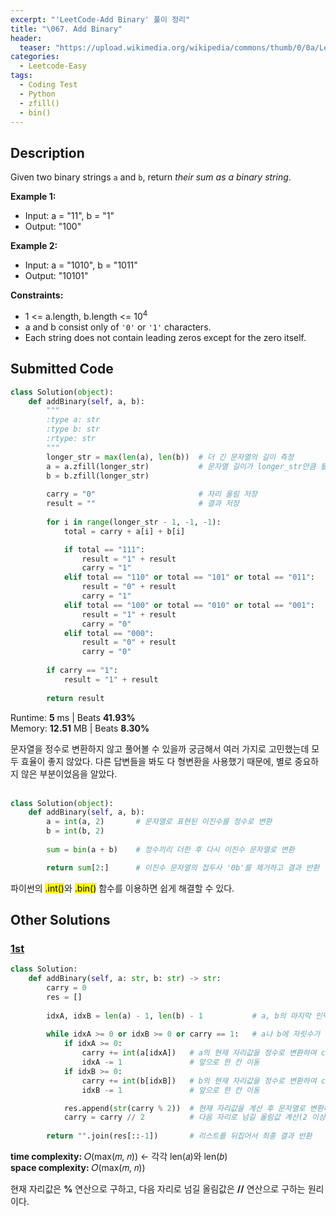 ```yaml
---
excerpt: "'LeetCode-Add Binary' 풀이 정리"
title: "\067. Add Binary"
header:
  teaser: "https://upload.wikimedia.org/wikipedia/commons/thumb/0/0a/LeetCode_Logo_black_with_text.svg/458px-LeetCode_Logo_black_with_text.svg.png"
categories:
  - Leetcode-Easy
tags:
  - Coding Test
  - Python
  - zfill()
  - bin()
---
```


## <i class="fa-solid fa-file-lines"></i> Description

Given two binary strings `a` and `b`, return *their sum as a binary string*.

**Example 1:**

- Input: a = "11", b = "1"
- Output: "100"

**Example 2:**

- Input: a = "1010", b = "1011"
- Output: "10101"

**Constraints:**

- 1 <= a.length, b.length <= 10<sup>4</sup>
- a and b consist only of `'0'` or `'1'` characters.
- Each string does not contain leading zeros except for the zero itself.

## <i class="fa-solid fa-cloud-arrow-up"></i> Submitted Code

```python
class Solution(object):
    def addBinary(self, a, b):
        """
        :type a: str
        :type b: str
        :rtype: str
        """
        longer_str = max(len(a), len(b))  # 더 긴 문자열의 길이 측정
        a = a.zfill(longer_str)           # 문자열 길이가 longer_str만큼 될 때까지 앞에 0을 추가(두 문자열의 길이 통일)
        b = b.zfill(longer_str)
        
        carry = "0"                       # 자리 올림 저장
        result = ""                       # 결과 저장
        
        for i in range(longer_str - 1, -1, -1):
            total = carry + a[i] + b[i]

            if total == "111":
                result = "1" + result
                carry = "1"
            elif total == "110" or total == "101" or total == "011":
                result = "0" + result
                carry = "1"
            elif total == "100" or total == "010" or total == "001":
                result = "1" + result
                carry = "0"
            elif total == "000":
                result = "0" + result
                carry = "0"
        
        if carry == "1":
            result = "1" + result
        
        return result
```
<i class="fa-solid fa-clock"></i> Runtime: **5** ms \| Beats **41.93%**    
<i class="fa-solid fa-memory"></i> Memory: **12.51** MB \| Beats **8.30%**

문자열을 정수로 변환하지 않고 풀어볼 수 있을까 궁금해서 여러 가지로 고민했는데 모두 효율이 좋지 않았다. 다른 답변들을 봐도 다 형변환을 사용했기 때문에, 별로 중요하지 않은 부분이었음을 알았다.
<br><br>

```python
class Solution(object):
    def addBinary(self, a, b):
        a = int(a, 2)       # 문자열로 표현된 이진수를 정수로 변환
        b = int(b, 2)
        
        sum = bin(a + b)    # 정수끼리 더한 후 다시 이진수 문자열로 변환

        return sum[2:]      # 이진수 문자열의 접두사 '0b'를 제거하고 결과 반환
```
파이썬의 <mark>.int()</mark>와 <mark>.bin()</mark> 함수를 이용하면 쉽게 해결할 수 있다.

## <i class="fa-solid fa-flask"></i> Other Solutions

### <a href="https://leetcode.com/problems/add-binary/solutions/6072669/video-iterate-from-the-end-by-niits-9m3p/" target="_blank">1st</a>

```python
class Solution:
    def addBinary(self, a: str, b: str) -> str:
        carry = 0
        res = []
        
        idxA, idxB = len(a) - 1, len(b) - 1           # a, b의 마지막 인덱스
        
        while idxA >= 0 or idxB >= 0 or carry == 1:   # a나 b에 자릿수가 남아있거나 올림값이 있으면 진행
            if idxA >= 0:
                carry += int(a[idxA])   # a의 현재 자리값을 정수로 변환하여 carry에 더하기(이전 올림값에 합산)
                idxA -= 1               # 앞으로 한 칸 이동
            if idxB >= 0:                     
                carry += int(b[idxB])   # b의 현재 자리값을 정수로 변환하여 carry에 더하기(이전 올림값+a에 합산)
                idxB -= 1               # 앞으로 한 칸 이동

            res.append(str(carry % 2))  # 현재 자리값을 계산 후 문자열로 변환하여 결과에 추가(0 또는 1)
            carry = carry // 2          # 다음 자리로 넘길 올림값 계산(2 이상일 경우 올림값이 1이 됨)
            
        return "".join(res[::-1])       # 리스트를 뒤집어서 최종 결과 반환
```
<i class="fa-solid fa-clock"></i> **time complexity:** 𝑂(max(𝑚, 𝑛)) ← 각각 len(𝑎)와 len(𝑏)    
<i class="fa-solid fa-memory"></i> **space complexity:** 𝑂(max(𝑚, 𝑛))          

현재 자리값은 **%** 연산으로 구하고, 다음 자리로 넘길 올림값은 **//** 연산으로 구하는 원리이다.  